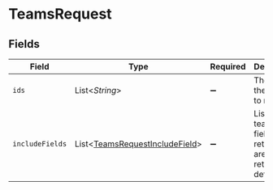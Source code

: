 # TeamsRequest


## Fields

| Field                                                                                  | Type                                                                                   | Required                                                                               | Description                                                                            |
| -------------------------------------------------------------------------------------- | -------------------------------------------------------------------------------------- | -------------------------------------------------------------------------------------- | -------------------------------------------------------------------------------------- |
| `ids`                                                                                  | List\<*String*>                                                                        | :heavy_minus_sign:                                                                     | The IDs of the teams to retrieve.                                                      |
| `includeFields`                                                                        | List\<[TeamsRequestIncludeField](../../models/components/TeamsRequestIncludeField.md)> | :heavy_minus_sign:                                                                     | List of teams fields to return that aren't returned by default                         |